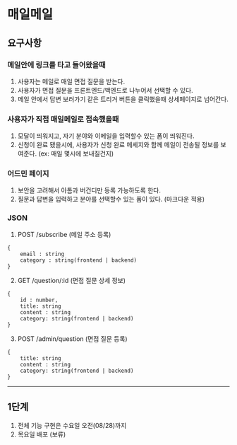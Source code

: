 # 매일메일

## 요구사항

### 메일안에 링크를 타고 들어왔을때

1. 사용자는 메일로 매일 면접 질문을 받는다.
2. 사용자가 면접 질문을 프론트엔드/백엔드로 나누어서 선택할 수 있다.
3. 메일 안에서 답변 보러가기 같은 트리거 버튼을 클릭했을때 상세페이지로 넘어간다.

### 사용자가 직접 매일메일로 접속했을때

1. 모달이 띄워지고, 자기 분야와 이메일을 입력할수 있는 폼이 띄워진다.
2. 신청이 완료 됐을시에, 사용자가 신청 완료 메세지와 함께 메일이 전송될 정보를 보여준다. (ex: 매일 몇시에 보내질건지)

### 어드민 페이지

1. 보안을 고려해서 아톰과 버건디만 등록 가능하도록 한다.
2. 질문과 답변을 입력하고 분야를 선택할수 있는 폼이 있다. (마크다운 적용)

### JSON

1. POST /subscribe (메일 주소 등록)

```
{
    email : string
    category : string(frontend | backend)
}
```

2. GET /question/:id (면접 질문 상세 정보)

```
{
    id : number,
    title: string
    content : string
    category: string(frontend | backend)
}
```

3. POST /admin/question (면접 질문 등록)

```
{
    title: string
    content : string
    category: string(frontend | backend)
}
```

---

## 1단계

1. 전체 기능 구현은 수요일 오전(08/28)까지
2. 목요일 배포 (보류)
